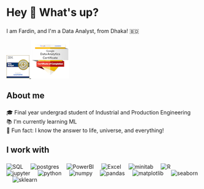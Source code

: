 <h1 align="left">Hey 👋 What's up?</h1>

###

<p align="left">I am Fardin, and I'm a Data Analyst, from Dhaka! 🇧🇩 </p>
<a href="https://www.credly.com/badges/72d4d0ea-7f81-4b77-afaf-230e9be0acf6/public_url">
  <img src="ibm-data-analyst-professional-certificate.png" alt="crd" />
</a>
<a href="https://www.credly.com/badges/44e04091-5e87-43d4-b211-81f739883a97/public_url">
  <img src="google-data-analytics-professional-certificate.2.png" alt="in" />
</a>


<h2 align="left">About me</h2>

###

<p align="left">🎓 Final year undergrad student of Industrial and Production Engineering<br>📚 I'm currently learning ML<br> 🎲 Fun fact: I know the answer to life, universe, and everything!</p>

###

<h2 align="left">I work with</h2>

###

<div align="left">
  <img src="https://upload.wikimedia.org/wikipedia/commons/8/87/Sql_data_base_with_logo.png" height="40" alt="SQL"  />
  <img width="12" />
  <img src="https://upload.wikimedia.org/wikipedia/commons/2/29/Postgresql_elephant.svg" height="40" alt="postgres"  />
  <img width="12" /> 
  <img src="https://upload.wikimedia.org/wikipedia/commons/c/cf/New_Power_BI_Logo.svg" height="40" alt="PowerBI"  />
  <img width="12" />
  <img src="https://upload.wikimedia.org/wikipedia/commons/3/34/Microsoft_Office_Excel_%282019%E2%80%93present%29.svg" height="40" alt="Excel"  />
  <img width="12" />
  <img src="https://upload.wikimedia.org/wikipedia/commons/thumb/d/d2/Minitab_Logo.svg/135px-Minitab_Logo.svg.png" height="40" alt="minitab"  />
  <img width="12" />
  <img src="https://upload.wikimedia.org/wikipedia/commons/thumb/1/1b/R_logo.svg/1086px-R_logo.svg.png?20240131042527" height="35" alt="R"  />
  <img width="12" /> <br>
  <img src="https://upload.wikimedia.org/wikipedia/commons/3/38/Jupyter_logo.svg" height="40" alt="jupyter"  />
  <img width="12" />
  <img src="https://upload.wikimedia.org/wikipedia/commons/c/c3/Python-logo-notext.svg" height="40" alt="python"  />
  <img width="12" /> 
  <img src="https://numpy.org/images/logo.svg" height="40" alt="numpy"  />
  <img width="12" />
  <img src="https://pandas.pydata.org/static/img/pandas_mark.svg" height="40" alt="pandas"  />
  <img width="12" />
  <img src="https://upload.wikimedia.org/wikipedia/commons/8/84/Matplotlib_icon.svg" height="40" alt="matplotlib"  />
  <img width="12" />
  <img src="https://seaborn.pydata.org/_images/logo-mark-lightbg.svg" height="40" alt="seaborn"  />
  <img width="12" />
  <img src="https://scikit-learn.org/stable/_images/scikit-learn-logo-notext.png" height="40" alt="sklearn"  />
</div>

###
